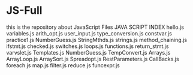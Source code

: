 # JS-Full
this is the repository about JavaScript Files 
                                                    JAVA SCRIPT INDEX
hello.js
variables.js
arith_opt.js
user_input.js
type_conversion.js
constvar.js
practice1.js
NumberGuess.js
StringMthds.js 
strings.js
method_chaining.js
ifstmt.js
checked.js
switches.js 
loops.js
functions.js
return_stmt.js
varvslet.js
Templates.js
NumberGuess.js
TempConvert.js
Arrays.js 
ArrayLoop.js
ArraySort.js
Spreadopt.js
RestParameters.js 
CallBacks.js
foreach.js 
map.js
filter.js
reduce.js
funcexpr.js
